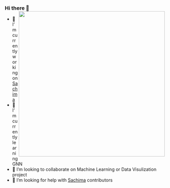 ### Hi there 👋<img align='right' src="https://github-readme-stats.vercel.app/api?username=nocmk2&count_private=true&show_icons=true&include_all_commits=true&hide_rank=true&hide_title=true" width=460>

<!--
**nocmk2/nocmk2** is a ✨ _special_ ✨ repository because its `README.md` (this file) appears on your GitHub profile.
-->


- 🔭 I’m currently working on [Sachima](https://github.com/DessertsLab/Sachima)
- 🌱 I’m currently learning GNN
- 👯 I’m looking to collaborate on Machine Learning or Data Visulization project
- 🤔 I’m looking for help with [Sachima](https://github.com/DessertsLab/Sachima) contributors 


